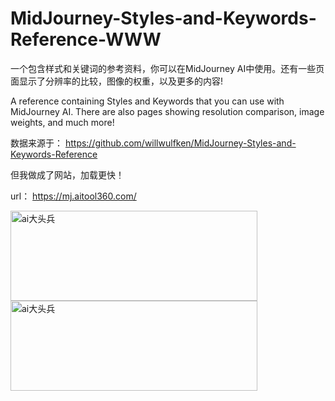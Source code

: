 # MidJourney-Styles-and-Keywords-Reference-WWW
一个包含样式和关键词的参考资料，你可以在MidJourney AI中使用。还有一些页面显示了分辨率的比较，图像的权重，以及更多的内容!

A reference containing Styles and Keywords that you can use with MidJourney AI. There are also pages showing resolution comparison, image weights, and much more!

数据来源于： https://github.com/willwulfken/MidJourney-Styles-and-Keywords-Reference

但我做成了网站，加载更快！

url： https://mj.aitool360.com/


<img alt='ai大头兵' src="https://cdn.jsdelivr.net/gh/aibighead/MidJourney-Styles-and-Keywords-Reference-WWW@main/styles.png" width="395" height="144" />

<img alt='ai大头兵' src="https://cdn.jsdelivr.net/gh/aibighead/MidJourney-Styles-and-Keywords-Reference-WWW@main/pages.png" width="395" height="144" />
